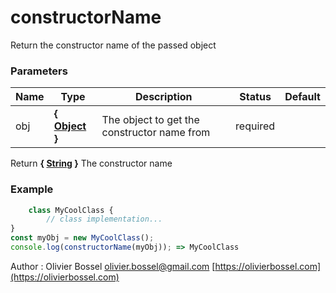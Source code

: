 # constructorName

Return the constructor name of the passed object



### Parameters
Name  |  Type  |  Description  |  Status  |  Default
------------  |  ------------  |  ------------  |  ------------  |  ------------
obj  |  **{ [Object](https://developer.mozilla.org/fr/docs/Web/JavaScript/Reference/Objets_globaux/Object) }**  |  The object to get the constructor name from  |  required  |

Return **{ [String](https://developer.mozilla.org/fr/docs/Web/JavaScript/Reference/Objets_globaux/String) }** The constructor name

### Example
```js
	class MyCoolClass {
		// class implementation...
}
const myObj = new MyCoolClass();
console.log(constructorName(myObj)); => MyCoolClass
```
Author : Olivier Bossel [olivier.bossel@gmail.com](mailto:olivier.bossel@gmail.com) [https://olivierbossel.com](https://olivierbossel.com)
